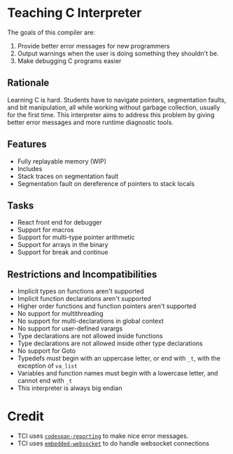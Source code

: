 # Teaching C Interpreter
The goals of this compiler are:

1. Provide better error messages for new programmers
2. Output warnings when the user is doing something they shouldn't be.
3. Make debugging C programs easier

## Rationale
Learning C is hard. Students have to navigate pointers, segmentation faults,
and bit manipulation, all while working without garbage collection, usually
for the first time. This interpreter aims to address this problem by giving
better error messages and more runtime diagnostic tools.

## Features
- Fully replayable memory (WIP)
- Includes
- Stack traces on segmentation fault
- Segmentation fault on dereference of pointers to stack locals

## Tasks
- React front end for debugger
- Support for macros
- Support for multi-type pointer arithmetic
- Support for arrays in the binary
- Support for break and continue

## Restrictions and Incompatibilities
- Implicit types on functions aren't supported
- Implicit function declarations aren't supported
- Higher order functions and function pointers aren't supported
- No support for multithreading
- No support for multi-declarations in global context
- No support for user-defined varargs
- Type declarations are not allowed inside functions
- Type declarations are not allowed inside other type declarations
- No support for Goto
- Typedefs must begin with an uppercase letter, or end with `_t`, with the exception of `va_list`
- Variables and function names must begin with a lowercase letter, and cannot end with `_t`
- This interpreter is always big endian


# Credit
- TCI uses [`codespan-reporting`](https://github.com/brendanzab/codespan) to make
  nice error messages.
- TCI uses [`embedded-websocket`](https://github.com/ninjasource/embedded-websocket)
  to do handle websocket connections


